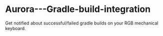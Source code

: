 # Aurora---Gradle-build-integration
Get notified about successful/failed gradle builds on your RGB mechanical keyboard.
